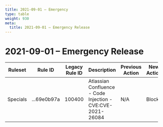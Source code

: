 ```yaml
---
title: 2021-09-01 – Emergency
type: table
weight: 930
meta:
  title: 2021-09-01 – Emergency Release
---
```


# 2021-09-01 – Emergency Release

<TableWrap><table style="width: 100%">

<thead>
  <tr>
    <th>Ruleset</th>
    <th>Rule ID</th>
    <th>Legacy Rule ID</th>
    <th>Description</th>
    <th>Previous Action</th>
    <th>New Action</th>
  </tr>
</thead>
<tbody>
  <tr>
    <td>Specials</td>
    <td>...69e0b97a</td>
    <td>100400</td>
    <td>Atlassian Confluence - Code Injection - CVE:CVE-2021-26084</td>
    <td>N/A</td>
    <td>Block</td>
  </tr>
</tbody>

</table></TableWrap>